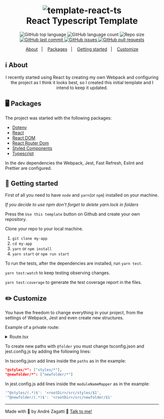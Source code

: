 <h1 align="center">
    <img alt="template-react-ts" src="https://res.cloudinary.com/zagatti/image/upload/v1595947810/readme/react-ts-template/Al9qmDn_j0eiug.png" />
    <br>
    React Typescript Template
</h1>

<p align="center">
  <img alt="GitHub top language" src="https://img.shields.io/github/languages/top/azagatti/template-react-typescript?style=plastic">

  <img alt="GitHub language count" src="https://img.shields.io/github/languages/count/azagatti/template-react-typescript?style=plastic">

  <img alt="Repo size" src="https://img.shields.io/github/repo-size/azagatti/template-react-typescript?style=plastic">

  <a href="https://github.com/AZagatti/template-react-typescript/commits/master">
    <img alt="GitHub last commit" src="https://img.shields.io/github/last-commit/azagatti/template-react-typescript?style=plastic">
  </a>

  <a href="https://github.com/AZagatti/template-react-typescript/issues">
    <img alt="GitHub issues" src="https://img.shields.io/github/issues/azagatti/template-react-typescript?style=plastic">
  </a>

  <a href="https://github.com/AZagatti/template-react-typescript/pulls">
    <img alt="GitHub pull requests" src="https://img.shields.io/github/issues-pr/azagatti/template-react-typescript?style=plastic">
  </a>
</p>

<p align="center">
  <a href="#ℹ%EF%B8%8F-about">About</a>&nbsp;&nbsp;&nbsp;|&nbsp;&nbsp;&nbsp;
  <a href="#-packages">Packages</a>&nbsp;&nbsp;&nbsp;|&nbsp;&nbsp;&nbsp;
  <a href="#-getting-started">Getting started</a>&nbsp;&nbsp;&nbsp;|&nbsp;&nbsp;&nbsp;
  <a href="#%EF%B8%8F-customize-customize">Customize</a>
</p>

## ℹ️ About

<div align="center">

  <p align="center">
    I recently started using React by creating my own Webpack and configuring the project as I think it looks best, so I created this initial template and I intend to keep it updated.
  </p>

</div>

## 🖥 Packages

The project was started with the following packages:

- [Dotenv](http://npmjs.com/package/dotenv)
- [React](https://pt-br.reactjs.org/)
- [React DOM](https://pt-br.reactjs.org/docs/react-dom.html)
- [React Router Dom](https://reacttraining.com/react-router/web/)
- [Styled Components](https://styled-components.com/)
- [Typescript](https://www.typescriptlang.org/)

In the dev dependencies the Webpack, Jest, Fast Refresh, Eslint and Prettier are configured.

## 🚀 Getting started

First of all you need to have `node` and `yarn`(or `npm`) installed on your machine.

_If you decide to use npm don't forget to delete yarn.lock in folders_

Press the `Use this template` button on Github and create your own repository.

Clone your repo to your local machine.

1. `git clone my-app`
2. `cd my-app`
3. `yarn` or `npm install`
4. `yarn start` or `npm run start`

To run the tests, after the dependencies are installed, run `yarn test`.

`yarn test:watch` to keep testing observing changes.

`yarn test:coverage` to generate the test coverage report in the files.

## ✏️ Customize

You have the freedom to change everything in your project, from the settings of Webpack, Jest and even create new structures.

Example of a private route:

<details>
  <summary>Route.tsx</summary>

```ts
import React from 'react';
import {
  Route as ReactDOMRoute,
  RouteProps as ReactDOMRouteProps,
  Redirect,
} from 'react-router-dom';

import { useAuth } from '../hooks/auth';

interface RouteProps extends ReactDOMRouteProps {
  isPrivate?: boolean;
  component: React.ComponentType;
}

const Route: React.FC<RouteProps> = ({
  isPrivate = false,
  component: Component,
  ...rest
}) => {
  const { user } = useAuth();
  // You can store user data in another way and only retrieve it here

  return (
    <ReactDOMRoute
      {...rest}
      render={({ location }) => {
        return isPrivate === !!user ? (
          <Component />
        ) : (
          <Redirect
            to={{
              pathname: isPrivate ? '/' : '/dashboard',
              state: { from: location },
            }}
          />
        );
      }}
    />
  );
};

export default Route;
```

</details>

To create new paths with `@folder` you must change tsconfig.json and jest.config.js by adding the following lines:

In tsconfig.json add lines inside the `paths` as in the example:

```json
"@styles/*": ["styles/*"],
"@newfolder/*": ["newfolder/*"]
```

In jest.config.js add lines inside the `moduleNameMapper` as in the example:

```js
'^@styles/(.*)$': '<rootDir>/src/styles/$1',
'^@newfolder/(.*)$': '<rootDir>/src/newfolder/$1'
```

---

Made with 💟 by André Zagatti 👋 [Talk to me!](https://www.linkedin.com/in/andre-zagatti/)
